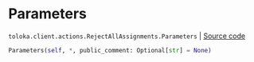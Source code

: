 # Parameters
`toloka.client.actions.RejectAllAssignments.Parameters` | [Source code](https://github.com/Toloka/toloka-kit/blob/v1.1.2/src/client/actions.py#L201)

```python
Parameters(self, *, public_comment: Optional[str] = None)
```

